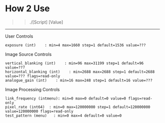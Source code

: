 # How 2 Use
>> ./[Script] [Value]

-------------------------------------------------------------------------------------------------------------------------
User Controls

    exposure (int)    : min=4 max=1660 step=1 default=1536 value=???

Image Source Controls

    vertical_blanking (int)    : min=96 max=31199 step=1 default=96 value=???
    horizontal_blanking (int)    : min=2688 max=2688 step=1 default=2688 value=??? flags=read-only
    analogue_gain (int)    : min=16 max=248 step=1 default=16 value=???

Image Processing Controls

    link_frequency (intmenu): min=0 max=0 default=0 value=0 flags=read-only
    pixel_rate (int64)  : min=0 max=120000000 step=1 default=120000000 value=120000000 flags=read-only
    test_pattern (menu)   : min=0 max=4 default=0 value=0

